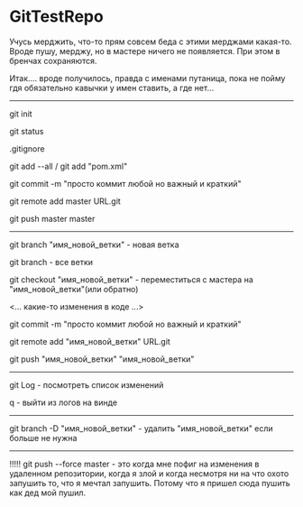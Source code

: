 # GitTestRepo
Учусь мерджить, что-то прям совсем беда с этими мерджами какая-то. Вроде пушу, мерджу, но в мастере  ничего не появляется. При этом в бренчах сохраняются. 

Итак.... вроде получилось, правда с именами путаница, пока не пойму гдя обязательно кавычки у имен ставить, а где нет...
************************************************************************
git init

git status

.gitignore

git add --all / git add "pom.xml"

git commit -m "просто коммит любой но важный и краткий"

git remote add master URL.git

git push master master

**************************************************************************

git branch "имя_новой_ветки"                      - новая ветка

git branch                                        - все ветки

git checkout "имя_новой_ветки"                    - переместиться с мастера на "имя_новой_ветки"(или обратно)


<... какие-то изменения в коде ...>


git commit -m "просто коммит любой но важный и краткий"

git remote add "имя_новой_ветки" URL.git

git push "имя_новой_ветки" "имя_новой_ветки"
*****************************************************************************

git Log - посмотреть список изменений

q - выйти из логов на винде

****************************************************************************

git branch -D "имя_новой_ветки" - удалить "имя_новой_ветки" если больше не нужна

**********************************************************************************

!!!!! git push --force master        - это когда мне пофиг на изменения в удаленном репозитории, когда я злой и когда несмотря ни на что охото запушить то, что я мечтал запушить. Потому что я пришел сюда пушить как дед мой пушил.

